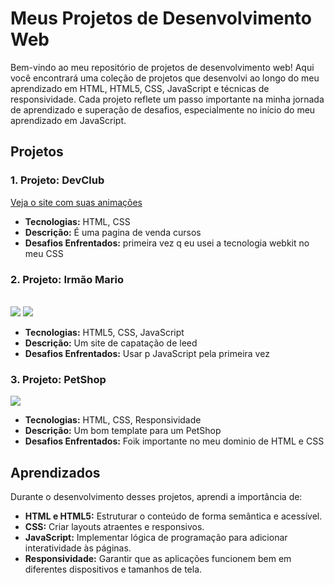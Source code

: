# Meus Projetos de Desenvolvimento Web

<p>Bem-vindo ao meu repositório de projetos de desenvolvimento web! Aqui você encontrará uma coleção de projetos que desenvolvi ao longo do meu aprendizado em HTML, HTML5, CSS, JavaScript e técnicas de responsividade. Cada projeto reflete um passo importante na minha jornada de aprendizado e superação de desafios, especialmente no início do meu aprendizado em JavaScript.<p/>

## Projetos

### 1. Projeto: DevClub
[Veja o site com suas animações](https://github.com/LucasAlbuquerquesousa/Portif-lio/blob/main/assets/WhatsApp%20Video%202025-06-03%20at%2014.36.40.mp4)
- **Tecnologias:** HTML, CSS
- **Descrição:** É uma pagina de venda cursos
- **Desafios Enfrentados:** primeira vez q eu usei a tecnologia webkit no meu CSS

### 2. Projeto: Irmão Mario
<br>
<img src="https://github.com/LucasAlbuquerquesousa/Portif-lio/blob/main/assets/Captura%20de%20tela%202025-05-27%20155111.png?raw=true"/>
<img src="https://github.com/LucasAlbuquerquesousa/Portif-lio/blob/main/assets/Captura%20de%20tela%202025-06-03%20125051.png?raw=true"/>
<br>

- **Tecnologias:** HTML5, CSS, JavaScript
- **Descrição:** Um site de capatação de leed
- **Desafios Enfrentados:** Usar p JavaScript pela primeira vez

### 3. Projeto: PetShop
<img src="https://github.com/LucasAlbuquerquesousa/Portif-lio/blob/main/assets/We%20Care.png?raw=true"/>
<br>

- **Tecnologias:** HTML, CSS, Responsividade
- **Descrição:** Um bom template para um PetShop
- **Desafios Enfrentados:** Foik importante no meu dominio de HTML e CSS

## Aprendizados

Durante o desenvolvimento desses projetos, aprendi a importância de:

- **HTML e HTML5:** Estruturar o conteúdo de forma semântica e acessível.
- **CSS:** Criar layouts atraentes e responsivos.
- **JavaScript:** Implementar lógica de programação para adicionar interatividade às páginas.
- **Responsividade:** Garantir que as aplicações funcionem bem em diferentes dispositivos e tamanhos de tela.
